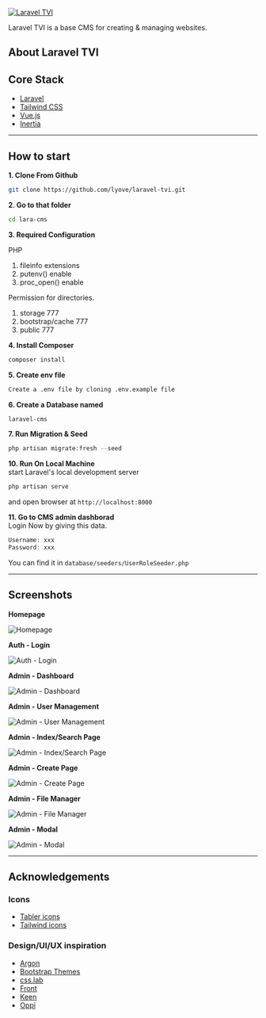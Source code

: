 [![Laravel TVI](https://raw.githubusercontent.com/LiamThursfield/laravel-tvi/master/.github/readme-header.png)](https://tvi-demo.liamthursfield.test)

Laravel TVI is a base CMS for creating & managing websites.


## About Laravel TVI

## Core Stack
- [Laravel](https://laravel.com/)
- [Tailwind CSS](https://tailwindcss.com/)
- [Vue.js](https://vuejs.org/)
- [Inertia](https://inertiajs.com/)


---

## How to start

**1. Clone From Github**
```bash
git clone https://github.com/lyove/laravel-tvi.git
```

**2. Go to that folder**
```bash
cd lara-cms
```

**3. Required Configuration**

PHP  
1. fileinfo extensions
1. putenv() enable
1. proc_open() enable

Permission for directories. 
1. storage 777
1. bootstrap/cache 777
1. public 777

**4. Install Composer**
```php
composer install
```

**5. Create env file**
```bash
Create a .env file by cloning .env.example file
```

**6. Create a Database named**
```bash
laravel-cms
```

**7. Run Migration & Seed**
```php
php artisan migrate:fresh --seed
```

**10. Run On Local Machine**  
start Laravel's local development server
```bash
php artisan serve
```
and open browser at `http://localhost:8000`


**11. Go to CMS admin dashborad**  
Login Now by giving this data.
```php
Username: xxx
Password: xxx
```
You can find it in `database/seeders/UserRoleSeeder.php`

---

## Screenshots

**Homepage**

![Homepage](https://raw.githubusercontent.com/LiamThursfield/laravel-tvi/master/.github/screenshots/app_home.png)

**Auth - Login**

![Auth - Login](https://raw.githubusercontent.com/LiamThursfield/laravel-tvi/master/.github/screenshots/login.png)

**Admin - Dashboard**

![Admin - Dashboard](https://raw.githubusercontent.com/LiamThursfield/laravel-tvi/master/.github/screenshots/admin_dashboard.png)

**Admin - User Management**

![Admin - User Management](https://raw.githubusercontent.com/LiamThursfield/laravel-tvi/master/.github/screenshots/admin_user_management.png)

**Admin - Index/Search Page**

![Admin - Index/Search Page](https://raw.githubusercontent.com/LiamThursfield/laravel-tvi/master/.github/screenshots/admin_index.png)

**Admin - Create Page**

![Admin - Create Page](https://raw.githubusercontent.com/LiamThursfield/laravel-tvi/master/.github/screenshots/admin_create.png)

**Admin - File Manager**

![Admin - File Manager](https://raw.githubusercontent.com/LiamThursfield/laravel-tvi/master/.github/screenshots/admin_filemanager.png)

**Admin - Modal**

![Admin - Modal](https://raw.githubusercontent.com/LiamThursfield/laravel-tvi/master/.github/screenshots/admin_modal.png)

---------


## Acknowledgements

### Icons
- [Tabler icons](https://github.com/tabler/tabler-icons)
- [Tailwind icons](https://tailwindcss.com/docs)

### Design/UI/UX inspiration
- [Argon](https://demos.creative-tim.com/argon-dashboard-pro/pages/dashboards/dashboard.html)
- [Bootstrap Themes](https://themes.getbootstrap.com/)
- [css.lab](https://csslab.app/)
- [Front](https://htmlstream.com/front-dashboard/index.html)
- [Keen](https://preview.keenthemes.com/keen/demo1/index.html)
- [Oppi](https://droitthemes.com/wp/oppi/)
